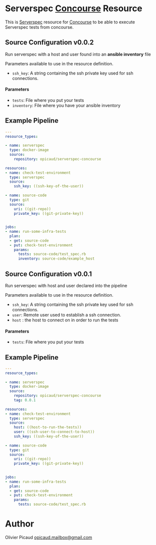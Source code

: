# Serverspec [Concourse](http://concourse.ci) Resource

This is [Serverspec](https://serverspec.org/) resource for [Concourse](http://concourse.ci) to be able to execute Serverspec tests from concourse.


## Source Configuration v0.0.2

Run serverspec with a host and user found into an **ansible inventory** file

Parameters available to use in the resource definition. 
* `ssh_key`: A string containing the ssh private key used for ssh connections.

#### Parameters

* `tests`: File where you put your tests
* `inventory`: File where you have your ansible inventory


## Example Pipeline

```yml
---
resource_types:  
  
- name: serverspec  
  type: docker-image  
  source:  
    repository: opicaud/serverspec-concourse 
    
resources:  
- name: check-test-environment  
  type: serverspec  
  source:  
    ssh_key: ((ssh-key-of-the-user))
  
- name: source-code  
  type: git  
  source:  
    uri: ((git-repo))  
    private_key: ((git-private-key))  
  
  
jobs:  
- name: run-some-infra-tests  
  plan:  
  - get: source-code  
  - put: check-test-environment  
    params:  
      tests: source-code/test_spec.rb
      inventory: source-code/example_host
```



## Source Configuration v0.0.1

Run serverspec with host and user declared into the pipeline

Parameters available to use in the resource definition. 
* `ssh_key`: A string containing the ssh private key used for ssh connections.
* `user`: Remote user used to establish a ssh connection.
* `host` : the host to connect on in order to run the tests

#### Parameters

* `tests`: File where you put your tests

## Example Pipeline

```yml
---
resource_types:  
  
- name: serverspec  
  type: docker-image  
  source:  
    repository: opicaud/serverspec-concourse 
    tag: 0.0.1
    
resources:  
- name: check-test-environment  
  type: serverspec  
  source:  
    host: ((host-to-run-the-tests))
    user: ((ssh-user-to-connect-to-host))  
    ssh_key: ((ssh-key-of-the-user))
  
- name: source-code  
  type: git  
  source:  
    uri: ((git-repo))  
    private_key: ((git-private-key))  
  
  
jobs:  
- name: run-some-infra-tests  
  plan:  
  - get: source-code  
  - put: check-test-environment  
    params:  
      tests: source-code/test_spec.rb
```



# Author

Olivier Picaud <opicaud.mailbox@gmail.com>